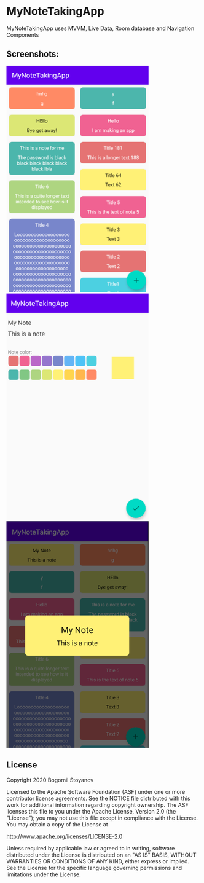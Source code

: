# MyNoteTakingApp

MyNoteTakingApp uses MVVM, Live Data, Room database and Navigation Components

## Screenshots:
![Screenshot](https://raw.githubusercontent.com/Bogomil-Stoyanov/MyNoteTakingApp/master/screenshot1.png)
![Screenshot](https://raw.githubusercontent.com/Bogomil-Stoyanov/MyNoteTakingApp/master/screenshot2.png)
![Screenshot](https://raw.githubusercontent.com/Bogomil-Stoyanov/MyNoteTakingApp/master/screenshot3.png)

License
-------

Copyright 2020 Bogomil Stoyanov

Licensed to the Apache Software Foundation (ASF) under one or more contributor
license agreements.  See the NOTICE file distributed with this work for
additional information regarding copyright ownership.  The ASF licenses this
file to you under the Apache License, Version 2.0 (the "License"); you may not
use this file except in compliance with the License.  You may obtain a copy of
the License at

  http://www.apache.org/licenses/LICENSE-2.0

Unless required by applicable law or agreed to in writing, software
distributed under the License is distributed on an "AS IS" BASIS, WITHOUT
WARRANTIES OR CONDITIONS OF ANY KIND, either express or implied.  See the
License for the specific language governing permissions and limitations under
the License.
